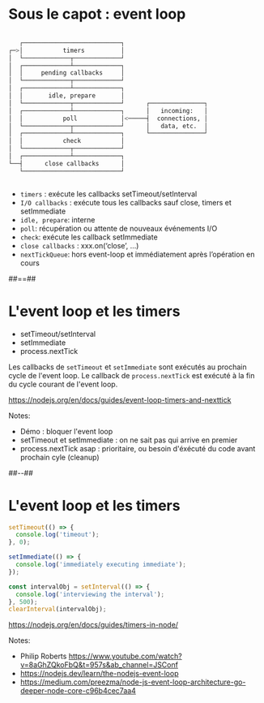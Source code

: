 <!-- .slide: class="with-code" -->
# Sous le capot : event loop

<div class="row">
  <div class="column">

  ```bash
     ┌───────────────────────────┐
  ┌─>│           timers          │
  │  └─────────────┬─────────────┘
  │  ┌─────────────┴─────────────┐
  │  │     pending callbacks     │
  │  └─────────────┬─────────────┘
  │  ┌─────────────┴─────────────┐
  │  │       idle, prepare       │
  │  └─────────────┬─────────────┘      ┌───────────────┐
  │  ┌─────────────┴─────────────┐      │   incoming:   │
  │  │           poll            │<─────┤  connections, │
  │  └─────────────┬─────────────┘      │   data, etc.  │
  │  ┌─────────────┴─────────────┐      └───────────────┘
  │  │           check           │
  │  └─────────────┬─────────────┘
  │  ┌─────────────┴─────────────┐
  └──┤      close callbacks      │
     └───────────────────────────┘
  ```

  </div>
  <div class="column">

* `timers` : exécute les callbacks setTimeout/setInterval
* `I/O callbacks` : exécute tous les callbacks sauf close, timers et setImmediate
* `idle, prepare`: interne
* `poll`: récupération ou attente de nouveaux événements I/O
* `check`: exécute les callback setImmediate
* `close callbacks` : xxx.on(‘close’, …)
* `nextTickQueue`: hors event-loop et immédiatement après l’opération en cours

</div>
</div>
##==##

# L'event loop et les timers

* setTimeout/setInterval
* setImmediate
* process.nextTick


Les callbacks de `setTimeout` et `setImmediate` sont exécutés au prochain cycle de l'event loop.
Le callback de `process.nextTick` est exécuté à la fin du cycle courant de l'event loop.


https://nodejs.org/en/docs/guides/event-loop-timers-and-nexttick
<!-- .element: class="credits" -->

Notes:
- Démo : bloquer l'event loop
- setTimeout et setImmediate : on ne sait pas qui arrive en premier
- process.nextTick asap : prioritaire, ou besoin d'éxécuté du code avant prochain cyle (cleanup)

##--##
<!-- .slide: class="with-code" -->

# L'event loop et les timers

```javascript
setTimeout(() => {
  console.log('timeout');
}, 0);
```
```javascript
setImmediate(() => {
  console.log('immediately executing immediate');
});
```

```javascript
const intervalObj = setInterval(() => {
  console.log('interviewing the interval');
}, 500);
clearInterval(intervalObj);
```

https://nodejs.org/en/docs/guides/timers-in-node/
<!-- .element: class="credits" -->

Notes:
- Philip Roberts https://www.youtube.com/watch?v=8aGhZQkoFbQ&t=957s&ab_channel=JSConf
- https://nodejs.dev/learn/the-nodejs-event-loop
- https://medium.com/preezma/node-js-event-loop-architecture-go-deeper-node-core-c96b4cec7aa4

